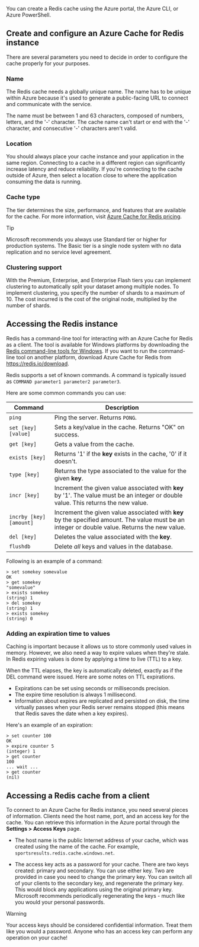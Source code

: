 You can create a Redis cache using the Azure portal, the Azure CLI, or Azure PowerShell. 

## Create and configure an Azure Cache for Redis instance

There are several parameters you need to decide in order to configure the cache properly for your purposes.

### Name

The Redis cache needs a globally unique name. The name has to be unique within Azure because it's used to generate a public-facing URL to connect and communicate with the service.

The name must be between 1 and 63 characters, composed of numbers, letters, and the '-' character. The cache name can't start or end with the '-' character, and consecutive '-' characters aren't valid.

### Location

You should always place your cache instance and your application in the same region. Connecting to a cache in a different region can significantly increase latency and reduce reliability. If you're connecting to the cache outside of Azure, then select a location close to where the application consuming the data is running.

### Cache type

The tier determines the size, performance, and features that are available for the cache. For more information, visit [Azure Cache for Redis pricing](https://azure.microsoft.com/pricing/details/cache/).

> [!TIP]
> Microsoft recommends you always use Standard tier or higher for production systems. The Basic tier is a single node system with no data replication and no service level agreement. 

### Clustering support

With the Premium, Enterprise, and Enterprise Flash tiers you can implement clustering to automatically split your dataset among multiple nodes. To implement clustering, you specify the number of shards to a maximum of 10. The cost incurred is the cost of the original node, multiplied by the number of shards.

## Accessing the Redis instance

Redis has a command-line tool for interacting with an Azure Cache for Redis as a client. The tool is available for Windows platforms by downloading the [Redis command-line tools for Windows](https://github.com/MSOpenTech/redis/releases/). If you want to run the command-line tool on another platform, download Azure Cache for Redis from https://redis.io/download.

Redis supports a set of known commands. A command is typically issued as `COMMAND parameter1 parameter2 parameter3`.

Here are some common commands you can use:

| Command | Description |
|--|--|
| `ping` | Ping the server. Returns `PONG`. |
| `set [key] [value]` | Sets a key/value in the cache. Returns "OK" on success. |
| `get [key]` | Gets a value from the cache. |
| `exists [key]` | Returns '1' if the **key** exists in the cache, '0' if it doesn't. |
| `type [key]` | Returns the type associated to the value for the given **key**. |
| `incr [key]` | Increment the given value associated with **key** by '1'. The value must be an integer or double value. This returns the new value. |
| `incrby [key] [amount]` | Increment the given value associated with **key** by the specified amount. The value must be an integer or double value. Returns the new value. |
| `del [key]` | Deletes the value associated with the **key**. |
| `flushdb` | Delete *all* keys and values in the database. |

Following is an example of a command:

```
> set somekey somevalue
OK
> get somekey
"somevalue"
> exists somekey
(string) 1
> del somekey
(string) 1
> exists somekey
(string) 0
```

### Adding an expiration time to values

Caching is important because it allows us to store commonly used values in memory. However, we also need a way to expire values when they're stale. In Redis expiring values is done by applying a time to live (TTL) to a key.

When the TTL elapses, the key is automatically deleted, exactly as if the DEL command were issued. Here are some notes on TTL expirations.

* Expirations can be set using seconds or milliseconds precision.
* The expire time resolution is always 1 millisecond.
* Information about expires are replicated and persisted on disk, the time virtually passes when your Redis server remains stopped (this means that Redis saves the date when a key expires).

Here's an example of an expiration:

```
> set counter 100
OK
> expire counter 5
(integer) 1
> get counter
100
... wait ...
> get counter
(nil)
```

## Accessing a Redis cache from a client

To connect to an Azure Cache for Redis instance, you need several pieces of information. Clients need the host name, port, and an access key for the cache. You can retrieve this information in the Azure portal through the **Settings > Access Keys** page.

* The host name is the public Internet address of your cache, which was created using the name of the cache. For example, `sportsresults.redis.cache.windows.net`.

* The access key acts as a password for your cache. There are two keys created: primary and secondary. You can use either key. Two are provided in case you need to change the primary key. You can switch all of your clients to the secondary key, and regenerate the primary key. This would block any applications using the original primary key. Microsoft recommends periodically regenerating the keys - much like you would your personal passwords.

> [!WARNING]
> Your access keys should be considered confidential information. Treat them like you would a password. Anyone who has an access key can perform any operation on your cache!
